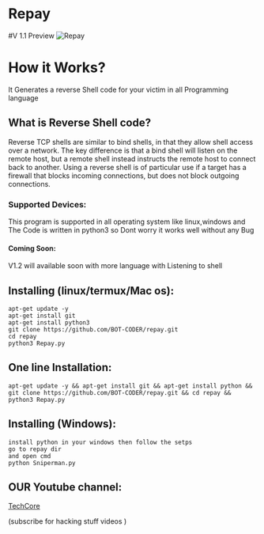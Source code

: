 # Repay
#V 1.1
Preview
![Repay](https://i.ibb.co/j5qtTJ2/gdf.png)

# How it Works? 
 It Generates a reverse Shell code for your victim in all Programming language

## What is Reverse Shell code?
  <p>Reverse TCP shells are similar to bind shells, in that they allow shell access over a network. The key difference is that a bind shell will listen on the remote host, but a remote shell instead instructs the remote host to connect back to another.
Using a reverse shell is of particular use if a target has a firewall that blocks incoming connections, but does not block outgoing connections.</p>

### Supported Devices:
 This program is supported in all operating system like linux,windows and 
The Code is written in python3 so Dont worry it works well without any Bug

#### Coming Soon:
V1.2 will available soon with more language with Listening to shell

## Installing (linux/termux/Mac os):
```
apt-get update -y
apt-get install git
apt-get install python3
git clone https://github.com/BOT-CODER/repay.git
cd repay
python3 Repay.py

```
## One line Installation:
```
apt-get update -y && apt-get install git && apt-get install python && git clone https://github.com/BOT-CODER/repay.git && cd repay && python3 Repay.py

```
## Installing (Windows):
```
install python in your windows then follow the setps
go to repay dir
and open cmd
python Sniperman.py
```

## OUR Youtube channel:

[TechCore](https://www.youtube.com/channel/UCQ-LKudsVwfoXRhvDF2-vGQ?sub_confirmation=1)

(subscribe for hacking stuff videos )
